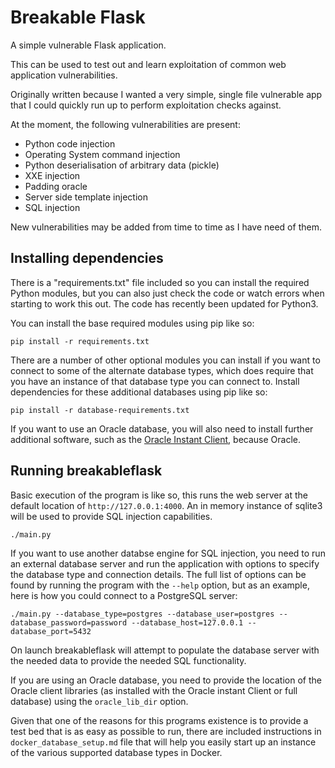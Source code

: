 # Breakable Flask


A simple vulnerable Flask application.

This can be used to test out and learn exploitation of common web application vulnerabilities. 

Originally written because I wanted a very simple, single file vulnerable app that I could quickly run up to perform exploitation checks against. 

At the moment, the following vulnerabilities are present:

* Python code injection
* Operating System command injection
* Python deserialisation of arbitrary data (pickle)
* XXE injection
* Padding oracle
* Server side template injection
* SQL injection


New vulnerabilities may be added from time to time as I have need of them.

## Installing dependencies

There is a "requirements.txt" file included so you can install the required Python modules, but you can also just check the code or watch errors when starting to work this out. The code has recently been updated for Python3.

You can install the base required modules using pip like so:

    pip install -r requirements.txt


There are a number of other optional modules you can install if you want to connect to some of the alternate database types, which does require that you have an instance of that database type you can connect to. Install dependencies for these additional databases using pip like so:

    pip install -r database-requirements.txt


If you want to use an Oracle database, you will also need to install further additional software, such as the [Oracle Instant Client](https://www.oracle.com/database/technologies/instant-client.html), because Oracle.


## Running breakableflask

Basic execution of the program is like so, this runs the web server at the default location of `http://127.0.0.1:4000`. An in memory instance of sqlite3 will be used to provide SQL injection capabilities.

    ./main.py

If you want to use another databse engine for SQL injection, you need to run an external database server and run the application with options to specify the database type and connection details. The full list of options can be found by running the program with the `--help` option, but as an example, here is how you could connect to a PostgreSQL server:

    ./main.py --database_type=postgres --database_user=postgres --database_password=password --database_host=127.0.0.1 --database_port=5432

On launch breakableflask will attempt to populate the database server with the needed data to provide the needed SQL functionality. 

If you are using an Oracle database, you need to provide the location of the Oracle client libraries (as installed with the Oracle instant Client or full database) using the `oracle_lib_dir` option.

Given that one of the reasons for this programs existence is to provide a test bed that is as easy as possible to run, there are included instructions in `docker_database_setup.md` file that will help you easily start up an instance of the various supported database types in Docker. 
